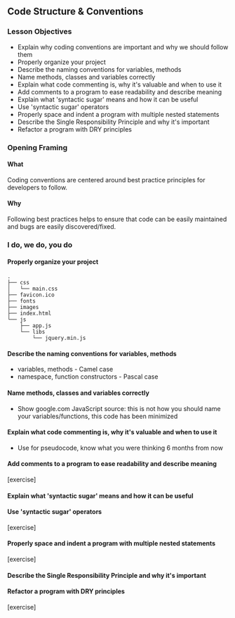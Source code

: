 ## Code Structure & Conventions

### Lesson Objectives

* Explain why coding conventions are important and why we should follow them
* Properly organize your project
* Describe the naming conventions for variables, methods
* Name methods, classes and variables correctly
* Explain what code commenting is, why it's valuable and when to use it
* Add comments to a program to ease readability and describe meaning
* Explain what 'syntactic sugar' means and how it can be useful
* Use 'syntactic sugar' operators
* Properly space and indent a program with multiple nested statements
* Describe the Single Responsibility Principle and why it's important
* Refactor a program with DRY principles

### Opening Framing
#### What

Coding conventions are centered around best practice principles for developers to follow.

#### Why

Following best practices helps to ensure that code can be easily maintained and bugs are easily discovered/fixed.

### I do, we do, you do

#### Properly organize your project

```
.
├── css
│   └── main.css
├── favicon.ico
├── fonts
├── images
├── index.html
└── js
    ├── app.js
    └── libs
        └── jquery.min.js
```

#### Describe the naming conventions for variables, methods

* variables, methods - Camel case 
* namespace, function constructors - Pascal case

#### Name methods, classes and variables correctly

- Show google.com JavaScript source: this is not how you should name your variables/functions, this code has been minimized 

#### Explain what code commenting is, why it's valuable and when to use it

- Use for pseudocode, know what you were thinking 6 months from now

#### Add comments to a program to ease readability and describe meaning

[exercise]

#### Explain what 'syntactic sugar' means and how it can be useful



#### Use 'syntactic sugar' operators

[exercise]

#### Properly space and indent a program with multiple nested statements

[exercise]

#### Describe the Single Responsibility Principle and why it's important



#### Refactor a program with DRY principles

[exercise]



